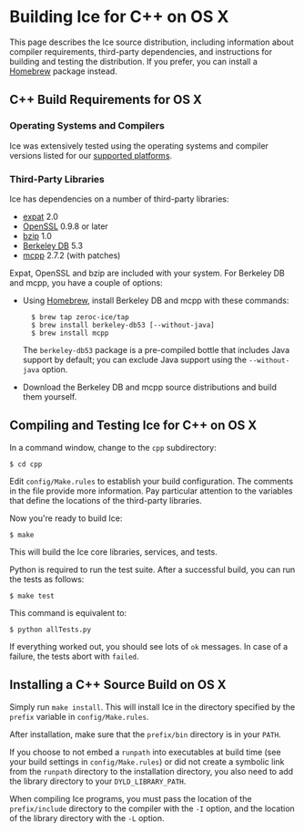 # Building Ice for C++ on OS X

This page describes the Ice source distribution, including information about compiler requirements, third-party dependencies, and instructions for building and testing the distribution. If you prefer, you can install a [Homebrew](https://doc.zeroc.com/display/Ice36/Using+the+OS+X+Binary+Distribution) package instead.

## C++ Build Requirements for OS X

### Operating Systems and Compilers

Ice was extensively tested using the operating systems and compiler versions listed for our [supported platforms](https://zeroc.com/platforms_3_6_0.html).

### Third-Party Libraries

Ice has dependencies on a number of third-party libraries:

 - [expat](http://expat.sourceforge.net/) 2.0
 - [OpenSSL](http://openssl.org) 0.9.8 or later
 - [bzip](http://bzip.org) 1.0
 - [Berkeley DB](http://www.oracle.com/us/products/database/berkeley-db/overview/index.htm) 5.3
 - [mcpp](https://github.com/zeroc-ice/mcpp) 2.7.2 (with patches)

Expat, OpenSSL and bzip are included with your system. For Berkeley DB and mcpp, you have a couple of options:

- Using [Homebrew](http://brew.sh), install Berkeley DB and mcpp with these commands:

        $ brew tap zeroc-ice/tap
        $ brew install berkeley-db53 [--without-java]
        $ brew install mcpp

   The ```berkeley-db53``` package is a pre-compiled bottle that includes Java support by default; you can exclude Java support using the ```--without-java``` option.
- Download the Berkeley DB and mcpp source distributions and build them yourself.

## Compiling and Testing Ice for C++ on OS X

In a command window, change to the ```cpp``` subdirectory:

    $ cd cpp

Edit ```config/Make.rules``` to establish your build configuration. The comments in the file provide more information. Pay particular attention to the variables that define the locations of the third-party libraries.

Now you're ready to build Ice:

    $ make

This will build the Ice core libraries, services, and tests.

Python is required to run the test suite. After a successful build, you can run the tests as follows:

    $ make test

This command is equivalent to:

    $ python allTests.py

If everything worked out, you should see lots of ```ok``` messages. In case of a failure, the tests abort with ```failed```.

## Installing a C++ Source Build on OS X

Simply run ```make install```. This will install Ice in the directory specified by the ```prefix``` variable in ```config/Make.rules```.

After installation, make sure that the ```prefix/bin``` directory is in your ```PATH```.

If you choose to not embed a ```runpath``` into executables at build time (see your build settings in ```config/Make.rules```) or did not create a symbolic link from the ```runpath``` directory to the installation directory, you also need to add the library directory to your ```DYLD_LIBRARY_PATH```.

When compiling Ice programs, you must pass the location of the ```prefix/include``` directory to the compiler with the ```-I``` option, and the location of the library directory with the ```-L``` option.
